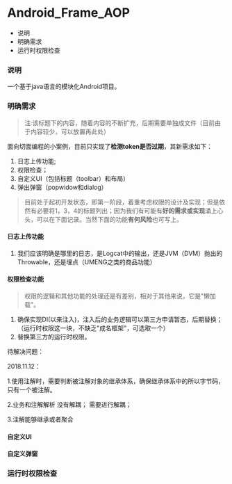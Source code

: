 # Android_Frame_AOP
* 说明
* 明确需求
* 运行时权限检查
### 说明
一个基于java语言的模块化Android项目。 
### 明确需求
> 注:该标题下的内容，随着内容的不断扩充，后期需要单独成文件（目前由于内容较少，可以放置再此处）

面向切面编程的小案例，目前只实现了**检测token是否过期**，其新需求如下：
  1. 日志上传功能;
  2. 权限检查；
  3. 自定义UI（包括标题（toolbar）和布局）
  4. 弹出弹窗（popwidow和dialog）
  
> 目前处于起初开发状态，即第一阶段，着重考虑权限的设计及实现；但是依然有必要将1，3，4的标题列出；因为我们有可能有**好的需求或实现**涌上心头，可以在下面记录。当然下面的功能**有何风险**也可写上。
#### 日志上传功能
  
  1. 我们应该明确是哪里的日志，是Logcat中的输出，还是JVM（DVM）抛出的Throwable，还是埋点（UMENG之类的商品功能）
  
#### 权限检查功能
> 权限的逻辑和其他功能的处理还是有差别，相对于其他来说，它是"懒加载"。
  1. 确保实现DI(以来注入)，注入后的业务逻辑可以第三方申请暂态，后期替换；（运行时权限这一块，不缺乏"成名框架"，可选取一个）
  2. 替换第三方的运行时权限。
 
 待解决问题：
 
 2018.11.12：
 
  1.使用注解时，需要判断被注解对象的继承体系，确保继承体系中的所以字节码，只有一个被注解。
  
  2.业务和注解解析 没有解耦； 需要进行解耦；
  
  3.注解能够继承或者聚合

#### 自定义UI

#### 自定义弹窗

### 运行时权限检查
